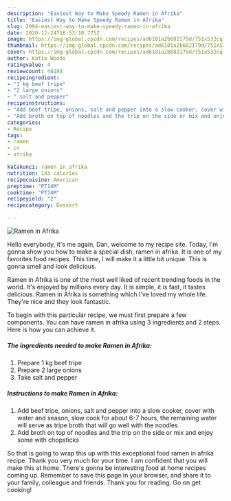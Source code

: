 ```yaml
---
description: "Easiest Way to Make Speedy Ramen in Afrika"
title: "Easiest Way to Make Speedy Ramen in Afrika"
slug: 2994-easiest-way-to-make-speedy-ramen-in-afrika
date: 2020-12-24T16:53:10.775Z
image: https://img-global.cpcdn.com/recipes/ad6101a2b682179d/751x532cq70/ramen-in-afrika-recipe-main-photo.jpg
thumbnail: https://img-global.cpcdn.com/recipes/ad6101a2b682179d/751x532cq70/ramen-in-afrika-recipe-main-photo.jpg
cover: https://img-global.cpcdn.com/recipes/ad6101a2b682179d/751x532cq70/ramen-in-afrika-recipe-main-photo.jpg
author: Katie Woods
ratingvalue: 4
reviewcount: 48198
recipeingredient:
- "1 kg beef tripe"
- "2 large onions"
- " salt and pepper"
recipeinstructions:
- "Add beef tripe, onions, salt and pepper into a slow cooker, cover with water and season, slow cook for about 6-7 hours, the remaining water will serve as tripe broth that will go well with the noodles"
- "Add broth on top of noodles and the trip on the side or mix and enjoy some with chopsticks"
categories:
- Recipe
tags:
- ramen
- in
- afrika

katakunci: ramen in afrika 
nutrition: 143 calories
recipecuisine: American
preptime: "PT14M"
cooktime: "PT34M"
recipeyield: "2"
recipecategory: Dessert

---
```



![Ramen in Afrika](https://img-global.cpcdn.com/recipes/ad6101a2b682179d/751x532cq70/ramen-in-afrika-recipe-main-photo.jpg)

Hello everybody, it's me again, Dan, welcome to my recipe site. Today, I'm gonna show you how to make a special dish, ramen in afrika. It is one of my favorites food recipes. This time, I will make it a little bit unique. This is gonna smell and look delicious.

Ramen in Afrika is one of the most well liked of recent trending foods in the world. It's enjoyed by millions every day. It is simple, it is fast, it tastes delicious. Ramen in Afrika is something which I've loved my whole life. They're nice and they look fantastic.




To begin with this particular recipe, we must first prepare a few components. You can have ramen in afrika using 3 ingredients and 2 steps. Here is how you can achieve it.

<!--inarticleads1-->

##### The ingredients needed to make Ramen in Afrika:

1. Prepare 1 kg beef tripe
1. Prepare 2 large onions
1. Take  salt and pepper




<!--inarticleads2-->

##### Instructions to make Ramen in Afrika:

1. Add beef tripe, onions, salt and pepper into a slow cooker, cover with water and season, slow cook for about 6-7 hours, the remaining water will serve as tripe broth that will go well with the noodles
1. Add broth on top of noodles and the trip on the side or mix and enjoy some with chopsticks




So that is going to wrap this up with this exceptional food ramen in afrika recipe. Thank you very much for your time. I am confident that you will make this at home. There's gonna be interesting food at home recipes coming up. Remember to save this page in your browser, and share it to your family, colleague and friends. Thank you for reading. Go on get cooking!
